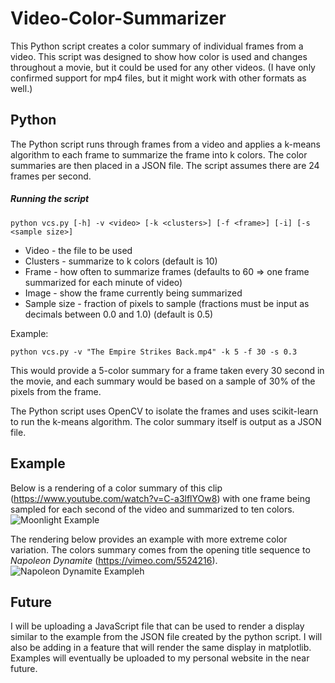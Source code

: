 # Video-Color-Summarizer

This Python script creates a color summary of individual frames from a video. This script was designed to show how color is used and changes throughout a movie, but it could be used for any other videos. (I have only confirmed support for mp4 files, but it might work with other formats as well.)

## Python
The Python script runs through frames from a video and applies a k-means algorithm to each frame to summarize the frame into k colors. The color summaries are then placed in a JSON file. The script assumes there are 24 frames per second.

##### Running the script
    python vcs.py [-h] -v <video> [-k <clusters>] [-f <frame>] [-i] [-s <sample size>]

- Video - the file to be used
- Clusters - summarize to k colors (default is 10)
- Frame - how often to summarize frames (defaults to 60 => one frame summarized for each minute of video)
- Image - show the frame currently being summarized
- Sample size - fraction of pixels to sample (fractions must be input as decimals between 0.0 and 1.0) (default is 0.5)

Example:

    python vcs.py -v "The Empire Strikes Back.mp4" -k 5 -f 30 -s 0.3

This would provide a 5-color summary for a frame taken every 30 second in the movie, and each summary would be based on a sample of 30% of the pixels from the frame.

The Python script uses OpenCV to isolate the frames and uses scikit-learn to run the k-means algorithm. The color summary itself is output as a JSON file.

## Example
Below is a rendering of a color summary of this clip (https://www.youtube.com/watch?v=C-a3lflYOw8) with one frame being sampled for each second of the video and summarized to ten colors.
![Moonlight Example](http://alexmu.com/MoonlightClip.PNG)

The rendering below provides an example with more extreme color variation. The colors summary comes from the opening title sequence to <i>Napoleon Dynamite</i> (https://vimeo.com/5524216).
![Napoleon Dynamite Example](http://alexmu.com/NapoleonDynamite.PNG)h

## Future
I will be uploading a JavaScript file that can be used to render a display similar to the example from the JSON file created by the python script. I will also be adding in a feature that will render the same display in matplotlib. Examples will eventually be uploaded to my personal website in the near future.
